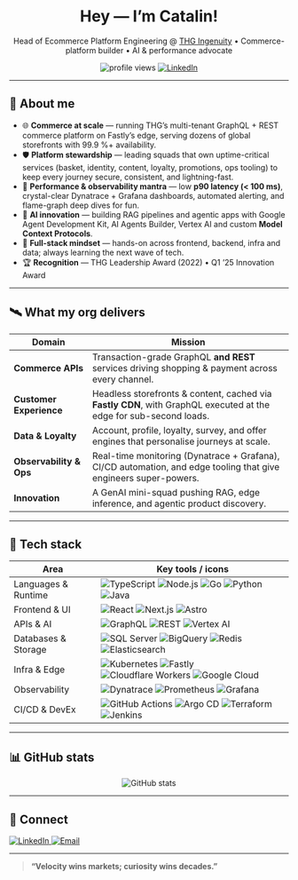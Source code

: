 <!-- HEADER -->
<h1 align="center">Hey — I’m Catalin!</h1>
<p align="center">
  Head of Ecommerce Platform Engineering&nbsp;@&nbsp;<a href="https://www.thgingenuity.com/">THG Ingenuity</a> • Commerce-platform builder • AI & performance advocate
</p>

<p align="center">
  <img src="https://komarev.com/ghpvc/?username=lupuletic&style=flat-square&color=blue" alt="profile views"/>
  <a href="https://www.linkedin.com/in/catalin-alexandru-lupuleti/">
    <img src="https://img.shields.io/badge/LinkedIn-Connect-blue?style=flat-square&logo=linkedin" alt="LinkedIn">
  </a>
</p>

---

## 🧭 About me
- 🌐 **Commerce at scale** — running THG’s multi-tenant GraphQL + REST commerce platform on Fastly’s edge, serving dozens of global storefronts with 99.9 %+ availability.  
- 🛡 **Platform stewardship** — leading squads that own uptime-critical services (basket, identity, content, loyalty, promotions, ops tooling) to keep every journey secure, consistent, and lightning-fast.  
- 🚀 **Performance & observability mantra** — low **p90 latency (< 100 ms)**, crystal-clear Dynatrace + Grafana dashboards, automated alerting, and flame-graph deep dives for fun.  
- 🤖 **AI innovation** — building RAG pipelines and agentic apps with Google Agent Development Kit, AI Agents Builder, Vertex AI and custom **Model Context Protocols**.  
- 🧩 **Full-stack mindset** — hands-on across frontend, backend, infra and data; always learning the next wave of tech.  
- 🏆 **Recognition** — THG Leadership Award (2022) • Q1 ’25 Innovation Award  

---

## 🛰 What my org delivers

| Domain | Mission |
| ------ | ------- |
| **Commerce APIs** | Transaction-grade GraphQL **and REST** services driving shopping & payment across every channel. |
| **Customer Experience** | Headless storefronts & content, cached via **Fastly CDN**, with GraphQL executed at the edge for sub-second loads. |
| **Data & Loyalty** | Account, profile, loyalty, survey, and offer engines that personalise journeys at scale. |
| **Observability & Ops** | Real-time monitoring (Dynatrace + Grafana), CI/CD automation, and edge tooling that give engineers super-powers. |
| **Innovation** | A GenAI mini-squad pushing RAG, edge inference, and agentic product discovery. |

---

## 🧰 Tech stack

| **Area**                | **Key tools / icons** |
| ----------------------- | --------------------- |
| Languages & Runtime     | ![TypeScript](https://img.shields.io/badge/TypeScript-3178C6?logo=typescript&logoColor=white) ![Node.js](https://img.shields.io/badge/Node.js-339933?logo=node.js&logoColor=white) ![Go](https://img.shields.io/badge/Go-00ADD8?logo=go&logoColor=white) ![Python](https://img.shields.io/badge/Python-3776AB?logo=python&logoColor=white) ![Java](https://img.shields.io/badge/Java-007396?logo=openjdk&logoColor=white) |
| Frontend & UI           | ![React](https://img.shields.io/badge/React-61DAFB?logo=react&logoColor=black) ![Next.js](https://img.shields.io/badge/Next.js-000000?logo=next.js&logoColor=white) ![Astro](https://img.shields.io/badge/Astro-FF5D01?logo=astro&logoColor=white) |
| APIs & AI               | ![GraphQL](https://img.shields.io/badge/GraphQL-E10098?logo=graphql&logoColor=white) ![REST](https://img.shields.io/badge/REST-025E8C?logoColor=white) ![Vertex AI](https://img.shields.io/badge/Vertex%20AI-4285F4?logo=googlecloud&logoColor=white) |
| Databases & Storage     | ![SQL Server](https://img.shields.io/badge/Microsoft%20SQL%20Server-CC2927?logo=microsoftsqlserver&logoColor=white) ![BigQuery](https://img.shields.io/badge/BigQuery-4184F4?logo=googlecloud&logoColor=white) ![Redis](https://img.shields.io/badge/Redis-DC382D?logo=redis&logoColor=white) ![Elasticsearch](https://img.shields.io/badge/Elasticsearch-005571?logo=elasticsearch&logoColor=white) |
| Infra & Edge            | ![Kubernetes](https://img.shields.io/badge/Kubernetes-326CE5?logo=kubernetes&logoColor=white) ![Fastly](https://img.shields.io/badge/Fastly-E00036?logo=fastly&logoColor=white) ![Cloudflare Workers](https://img.shields.io/badge/Cloudflare%20Workers-F38020?logo=cloudflare&logoColor=white) ![Google Cloud](https://img.shields.io/badge/Google%20Cloud-4285F4?logo=googlecloud&logoColor=white) |
| Observability           | ![Dynatrace](https://img.shields.io/badge/Dynatrace-1496FF?logo=dynatrace&logoColor=white) ![Prometheus](https://img.shields.io/badge/Prometheus-E6522C?logo=prometheus&logoColor=white) ![Grafana](https://img.shields.io/badge/Grafana-F46800?logo=grafana&logoColor=white) |
| CI/CD & DevEx           | ![GitHub Actions](https://img.shields.io/badge/GitHub%20Actions-2088FF?logo=githubactions&logoColor=white) ![Argo CD](https://img.shields.io/badge/Argo%20CD-E00?logo=argo&logoColor=white) ![Terraform](https://img.shields.io/badge/Terraform-623CE4?logo=terraform&logoColor=white) ![Jenkins](https://img.shields.io/badge/Jenkins-D24939?logo=jenkins&logoColor=white) |

---

## 📊 GitHub stats
<p align="center">
  <img src="https://github-readme-stats.vercel.app/api?username=lupuletic&show_icons=true&include_all_commits=true&count_private=true" alt="GitHub stats">
</p>

---

## 🤝 Connect
<a href="https://www.linkedin.com/in/catalin-alexandru-lupuleti/">
  <img src="https://img.shields.io/badge/LinkedIn-Message_me-blue?style=for-the-badge&logo=linkedin&logoColor=white" alt="LinkedIn">
</a>
<a href="mailto:catalin.lupuleti@gmail.com">
  <img src="https://img.shields.io/badge/Email-Say_hi-orange?style=for-the-badge&logo=gmail&logoColor=white" alt="Email">
</a>

---

> **“Velocity wins markets; curiosity wins decades.”**
